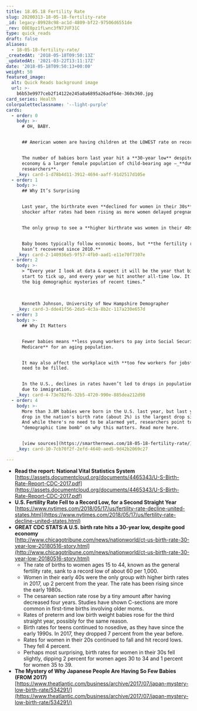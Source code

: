 ```yaml
---
title: 18.05.18 Fertility Rate
slug: 20200313-18-05-18-fertility-rate
_id: legacy-89928c98-ac1d-4809-bf22-97506d6551de
_rev: O8E8pz1fLwnc3fN7JVF31C
type: quick_reads
draft: false
aliases:
  - 18-05-18-fertility-rate/
_createdAt: '2018-05-18T09:50:13Z'
_updatedAt: '2021-03-22T13:11:17Z'
date: '2018-05-18T09:50:13+00:00'
weight: 50
featured_image:
  alt: Quick Reads background image
  url: >-
    b6b53e9977ceb2f14122e245a8a6895a26adf64e-360x360.jpg
card_series: Health
colorpaletteclassname: '--light-purple'
cards:
  - order: 0
    body: >-
      # OH, BABY.


      ## American women are having children at the LOWEST rate on record.


      The number of babies born last year hit a **30-year low** despite a strong
      economy & a larger female population of child-bearing age –_**dumbfounding
      researchers**.
    _key: card-1-d78b4d11-3912-4694-aaff-91d2517d105e
  - order: 1
    body: >-
      ## Why It’s Surprising


      Last year, the birthrate even **declined for women in their 30s**, a
      shocker after rates had been rising as more women delayed pregnancy.


      The only group to see a **higher birthrate was women in their 40s**.


      Baby booms typically follow economic booms, but **the fertility rate
      hasn’t recovered since 2010.**
    _key: card-2-140936e5-9f57-4fb0-aad1-e11e70f7307e
  - order: 2
    body: >-
      > “Every year I look at data & expect it will be the year that birthrates
      start to tick up, and every year we hit another all-time low. It’s one of
      the big demographic mysteries of recent times.”  
        
        
        
      Kenneth Johnson, University of New Hampshire Demographer
    _key: card-3-dde41f56-2da5-4c3a-8b2c-117a230e657d
  - order: 3
    body: >-
      ## Why It Matters


      Fewer babies means **less young workers to pay into Social Security &
      Medicare** for an aging population.


      It may also affect the workplace with **too few workers for jobs** that
      need to be filled.


      In the U.S., declines in rates haven’t led to drops in population, mainly
      due to immigration.
    _key: card-4-73e782f6-32b5-4720-990e-885dea212d98
  - order: 4
    body: >-
      More than 3.8M babies were born in the U.S. last year, but last year's
      drop in the nation's birth rate (about 2%) is the largest drop since 2010.
      And while there's no need to be alarmed yet, researchers point to Japan's
      "demographic time bomb" on why this matters. Read more here.


      [view sources](https://smarthernews.com/18-05-18-fertility-rate/)
    _key: card-10-7cb70f2f-2efd-4640-aed5-9d42b2069c27

---
```

* **Read the report: National Vital Statistics System**  
[https://assets.documentcloud.org/documents/4465343/U-S-Birth-Rate-Report-CDC-2017.pdf](https://assets.documentcloud.org/documents/4465343/U-S-Birth-Rate-Report-CDC-2017.pdf)
* **U.S. Fertility Rate Fell to a Record Low, for a Second Straight Year**  
[https://www.nytimes.com/2018/05/17/us/fertility-rate-decline-united-states.html](https://www.nytimes.com/2018/05/17/us/fertility-rate-decline-united-states.html)
* **GREAT CDC STATS:A U.S. birth rate hits a 30-year low, despite good economy**  
[http://www.chicagotribune.com/news/nationworld/ct-us-birth-rate-30-year-low-20180516-story.html](http://www.chicagotribune.com/news/nationworld/ct-us-birth-rate-30-year-low-20180516-story.html)
  * The rate of births to women ages 15 to 44, known as the general fertility rate, sank to a record low of about 60 per 1,000.
  * Women in their early 40s were the only group with higher birth rates in 2017, up 2 percent from the year. The rate has been rising since the early 1980s.
  * The cesarean section rate rose by a tiny amount after having decreased four years. Studies have shown C-sections are more common in first-time births involving older moms.
  * Rates of preterm and low birth weight babies rose for the third straight year, possibly for the same reason.
  * Birth rates for teens continued to nosedive, as they have since the early 1990s. In 2017, they dropped 7 percent from the year before.
  * Rates for women in their 20s continued to fall and hit record lows. They fell 4 percent.
  * Perhaps most surprising, birth rates for women in their 30s fell slightly, dipping 2 percent for women ages 30 to 34 and 1 percent for women 35 to 39.
* **The Mystery of Why Japanese People Are Having So Few Babies (FROM 2017)**  
[https://www.theatlantic.com/business/archive/2017/07/japan-mystery-low-birth-rate/534291/](https://www.theatlantic.com/business/archive/2017/07/japan-mystery-low-birth-rate/534291/)
